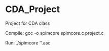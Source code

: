 CDA_Project
===========

Project for CDA class

Compile: gcc -o spimcore spimcore.c project.c

Run: ./spimcore '<filename>'.asc
